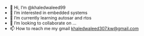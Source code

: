 - 👋 Hi, I’m @khaledwaleed99
- 👀 I’m interested in embedded systems
- 🌱 I’m currently learning autosar and rtos
- 💞️ I’m looking to collaborate on ...
- 📫 How to reach me my gmail khaledwaleed307.kw@gmail.com

<!---
khaledwaleed99/khaledwaleed99 is a ✨ special ✨ repository because its `README.md` (this file) appears on your GitHub profile.
You can click the Preview link to take a look at your changes.
--->

